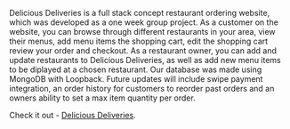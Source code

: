 Delicious Deliveries is a full stack concept restaurant ordering website, which was developed as a one week group project.  As a customer on the website, you can browse through different restaurants in your area, view their menus, add menu items the shopping cart, edit the shopping cart review your order and checkout.  As a restaurant owner, you can add and update restaurants to Delicious Deliveries, as well as add new menu items to be diplayed at a chosen restaurant.  Our database was made using MongoDB with Loopback.  Future updates will include swipe payment integration, an order history for customers to reorder past orders and an owners ability to set a max item quantity per order.

Check it out - [Delicious Deliveries](https://delicious-deliveries.herokuapp.com).
